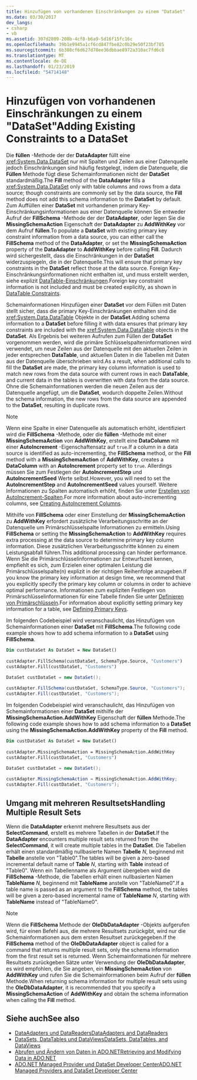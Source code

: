 ```yaml
---
title: Hinzufügen von vorhandenen Einschränkungen zu einem "DataSet"
ms.date: 03/30/2017
dev_langs:
- csharp
- vb
ms.assetid: 307d2809-208b-4cf8-b6a9-5d16f15fc16c
ms.openlocfilehash: 39b1e9945a1cf6cd847fbe82c0b29e50f23bf785
ms.sourcegitcommit: 6b308cf6d627d78ee36dbbae8972a310ac7fd6c8
ms.translationtype: MT
ms.contentlocale: de-DE
ms.lasthandoff: 01/23/2019
ms.locfileid: "54714148"
---
```

# <a name="adding-existing-constraints-to-a-dataset"></a><span data-ttu-id="bbec5-102">Hinzufügen von vorhandenen Einschränkungen zu einem "DataSet"</span><span class="sxs-lookup"><span data-stu-id="bbec5-102">Adding Existing Constraints to a DataSet</span></span>
<span data-ttu-id="bbec5-103">Die **füllen** -Methode der der **DataAdapter** füllt eine <xref:System.Data.DataSet> nur mit Spalten und Zeilen aus einer Datenquelle jedoch Einschränkungen sind häufig festgelegt, indem die Datenquelle, die **Füllen** Methode fügt diese Schemainformationen nicht der **DataSet** standardmäßig.</span><span class="sxs-lookup"><span data-stu-id="bbec5-103">The **Fill** method of the **DataAdapter** fills a <xref:System.Data.DataSet> only with table columns and rows from a data source; though constraints are commonly set by the data source, the **Fill** method does not add this schema information to the **DataSet** by default.</span></span> <span data-ttu-id="bbec5-104">Zum Auffüllen einer **DataSet** mit vorhandenen primary Key-Einschränkungsinformationen aus einer Datenquelle können Sie entweder Aufruf der **FillSchema** -Methode der der **DataAdapter**, oder legen Sie die **MissingSchemaAction** Eigenschaft der **DataAdapter** zu **AddWithKey** vor dem Aufruf **füllen**.</span><span class="sxs-lookup"><span data-stu-id="bbec5-104">To populate a **DataSet** with existing primary key constraint information from a data source, you can either call the **FillSchema** method of the **DataAdapter**, or set the **MissingSchemaAction** property of the **DataAdapter** to **AddWithKey** before calling **Fill**.</span></span> <span data-ttu-id="bbec5-105">Dadurch wird sichergestellt, dass die Einschränkungen in der **DataSet** widerzuspiegeln, die in der Datenquelle.</span><span class="sxs-lookup"><span data-stu-id="bbec5-105">This will ensure that primary key constraints in the **DataSet** reflect those at the data source.</span></span> <span data-ttu-id="bbec5-106">Foreign Key-Einschränkungsinformationen nicht enthalten ist, und muss erstellt werden, siehe explizit [DataTable-Einschränkungen](../../../../docs/framework/data/adonet/dataset-datatable-dataview/datatable-constraints.md).</span><span class="sxs-lookup"><span data-stu-id="bbec5-106">Foreign key constraint information is not included and must be created explicitly, as shown in [DataTable Constraints](../../../../docs/framework/data/adonet/dataset-datatable-dataview/datatable-constraints.md).</span></span>  
  
 <span data-ttu-id="bbec5-107">Schemainformationen Hinzufügen einer **DataSet** vor dem Füllen mit Daten stellt sicher, dass die primary Key-Einschränkungen enthalten sind die <xref:System.Data.DataTable> Objekte in der **DataSet**.</span><span class="sxs-lookup"><span data-stu-id="bbec5-107">Adding schema information to a **DataSet** before filling it with data ensures that primary key constraints are included with the <xref:System.Data.DataTable> objects in the **DataSet**.</span></span> <span data-ttu-id="bbec5-108">Als Ergebnis bei weiteren Aufrufen zum Füllen der **DataSet** vorgenommen werden, wird die primäre Schlüsselspalteninformationen wird verwendet, um neue Zeilen aus der Datenquelle mit den aktuellen Zeilen in jeder entsprechen **DataTable**, und aktuellen Daten in die Tabellen mit Daten aus der Datenquelle überschrieben wird.</span><span class="sxs-lookup"><span data-stu-id="bbec5-108">As a result, when additional calls to fill the **DataSet** are made, the primary key column information is used to match new rows from the data source with current rows in each **DataTable**, and current data in the tables is overwritten with data from the data source.</span></span> <span data-ttu-id="bbec5-109">Ohne die Schemainformationen werden die neuen Zeilen aus der Datenquelle angefügt, um die **DataSet**, wodurch doppelte Zeilen.</span><span class="sxs-lookup"><span data-stu-id="bbec5-109">Without the schema information, the new rows from the data source are appended to the **DataSet**, resulting in duplicate rows.</span></span>  
  
> [!NOTE]
>  <span data-ttu-id="bbec5-110">Wenn eine Spalte in einer Datenquelle als automatisch erhöht, identifiziert wird die **FillSchema** -Methode, oder die **füllen** -Methode mit einer **MissingSchemaAction** von  **AddWithKey**, erstellt eine **DataColumn** mit einer **AutoIncrement** -Eigenschaftensatz auf `true`.</span><span class="sxs-lookup"><span data-stu-id="bbec5-110">If a column in a data source is identified as auto-incrementing, the **FillSchema** method, or the **Fill** method with a **MissingSchemaAction** of **AddWithKey**, creates a **DataColumn** with an **AutoIncrement** property set to `true`.</span></span> <span data-ttu-id="bbec5-111">Allerdings müssen Sie zum Festlegen der **AutoIncrementStep** und **AutoIncrementSeed** Werte selbst.</span><span class="sxs-lookup"><span data-stu-id="bbec5-111">However, you will need to set the **AutoIncrementStep** and **AutoIncrementSeed** values yourself.</span></span> <span data-ttu-id="bbec5-112">Weitere Informationen zu Spalten automatisch erhöht, finden Sie unter [Erstellen von AutoIncrement-Spalten](../../../../docs/framework/data/adonet/dataset-datatable-dataview/creating-autoincrement-columns.md).</span><span class="sxs-lookup"><span data-stu-id="bbec5-112">For more information about auto-incrementing columns, see [Creating AutoIncrement Columns](../../../../docs/framework/data/adonet/dataset-datatable-dataview/creating-autoincrement-columns.md).</span></span>  
  
 <span data-ttu-id="bbec5-113">Mithilfe von **FillSchema** oder einer Einstellung der **MissingSchemaAction** zu **AddWithKey** erfordert zusätzliche Verarbeitungsschritte an der Datenquelle um Primärschlüsselspalte Informationen zu ermitteln.</span><span class="sxs-lookup"><span data-stu-id="bbec5-113">Using **FillSchema** or setting the **MissingSchemaAction** to **AddWithKey** requires extra processing at the data source to determine primary key column information.</span></span> <span data-ttu-id="bbec5-114">Diese zusätzlichen Verarbeitungsschritte können zu einem Leistungsabfall führen.</span><span class="sxs-lookup"><span data-stu-id="bbec5-114">This additional processing can hinder performance.</span></span> <span data-ttu-id="bbec5-115">Wenn Sie die Primärschlüsselinformationen zur Entwurfszeit kennen, empfiehlt es sich, zum Erzielen einer optimalen Leistung die Primärschlüsselspalte(n) explizit in der richtigen Reihenfolge anzugeben.</span><span class="sxs-lookup"><span data-stu-id="bbec5-115">If you know the primary key information at design time, we recommend that you explicitly specify the primary key column or columns in order to achieve optimal performance.</span></span> <span data-ttu-id="bbec5-116">Informationen zum expliziten Festlegen von Primärschlüsselinformationen für eine Tabelle finden Sie unter [Definieren von Primärschlüsseln](../../../../docs/framework/data/adonet/dataset-datatable-dataview/defining-primary-keys.md).</span><span class="sxs-lookup"><span data-stu-id="bbec5-116">For information about explicitly setting primary key information for a table, see [Defining Primary Keys](../../../../docs/framework/data/adonet/dataset-datatable-dataview/defining-primary-keys.md).</span></span>  
  
 <span data-ttu-id="bbec5-117">Im folgenden Codebeispiel wird veranschaulicht, das Hinzufügen von Schemainformationen einer **DataSet** mit **FillSchema**.</span><span class="sxs-lookup"><span data-stu-id="bbec5-117">The following code example shows how to add schema information to a **DataSet** using **FillSchema**.</span></span>  
  
```vb  
Dim custDataSet As DataSet = New DataSet()  
  
custAdapter.FillSchema(custDataSet, SchemaType.Source, "Customers")  
custAdapter.Fill(custDataSet, "Customers")  
```  
  
```csharp  
DataSet custDataSet = new DataSet();  
  
custAdapter.FillSchema(custDataSet, SchemaType.Source, "Customers");  
custAdapter.Fill(custDataSet, "Customers");  
```  
  
 <span data-ttu-id="bbec5-118">Im folgenden Codebeispiel wird veranschaulicht, das Hinzufügen von Schemainformationen einer **DataSet** mithilfe der **MissingSchemaAction.AddWithKey** Eigenschaft der **füllen** Methode.</span><span class="sxs-lookup"><span data-stu-id="bbec5-118">The following code example shows how to add schema information to a **DataSet** using the **MissingSchemaAction.AddWithKey** property of the **Fill** method.</span></span>  
  
```vb  
Dim custDataSet As DataSet = New DataSet()  
  
custAdapter.MissingSchemaAction = MissingSchemaAction.AddWithKey  
custAdapter.Fill(custDataSet, "Customers")  
```  
  
```csharp  
DataSet custDataSet = new DataSet();  
  
custAdapter.MissingSchemaAction = MissingSchemaAction.AddWithKey;  
custAdapter.Fill(custDataSet, "Customers");  
```  
  
## <a name="handling-multiple-result-sets"></a><span data-ttu-id="bbec5-119">Umgang mit mehreren Resultsets</span><span class="sxs-lookup"><span data-stu-id="bbec5-119">Handling Multiple Result Sets</span></span>  
 <span data-ttu-id="bbec5-120">Wenn die **DataAdapter** erkennt mehrere Resultsets aus der **SelectCommand**, erstellt es mehrere Tabellen in der **DataSet**.</span><span class="sxs-lookup"><span data-stu-id="bbec5-120">If the **DataAdapter** encounters multiple result sets returned from the **SelectCommand**, it will create multiple tables in the **DataSet**.</span></span> <span data-ttu-id="bbec5-121">Die Tabellen erhält einen standardmäßig nullbasierte Namen **Tabelle** *N*, beginnend mit **Tabelle** anstelle von "Table0".</span><span class="sxs-lookup"><span data-stu-id="bbec5-121">The tables will be given a zero-based incremental default name of **Table** *N*, starting with **Table** instead of "Table0".</span></span> <span data-ttu-id="bbec5-122">Wenn ein Tabellenname als Argument übergeben wird die **FillSchema** -Methode, die Tabellen erhält einen nullbasierten Namen **TableName** *N*, beginnend mit **TableName** anstelle von "TableName0".</span><span class="sxs-lookup"><span data-stu-id="bbec5-122">If a table name is passed as an argument to the **FillSchema** method, the tables will be given a zero-based incremental name of **TableName** *N*, starting with **TableName** instead of "TableName0".</span></span>  
  
> [!NOTE]
>  <span data-ttu-id="bbec5-123">Wenn die **FillSchema** Methode der **OleDbDataAdapter** -Objekts aufgerufen wird, für einen Befehl aus, die mehrere Resultsets zurückgibt, wird nur die Schemainformationen aus dem ersten Resultset zurückgegeben.</span><span class="sxs-lookup"><span data-stu-id="bbec5-123">If the **FillSchema** method of the **OleDbDataAdapter** object is called for a command that returns multiple result sets, only the schema information from the first result set is returned.</span></span> <span data-ttu-id="bbec5-124">Wenn Schemainformationen für mehrere Resultsets zurückgeben Sätze unter Verwendung der **OleDbDataAdapter**, es wird empfohlen, die Sie angeben, ein **MissingSchemaAction** von **AddWithKey** und rufen Sie die Schemainformationen beim Aufruf der **füllen** Methode.</span><span class="sxs-lookup"><span data-stu-id="bbec5-124">When returning schema information for multiple result sets using the **OleDbDataAdapter**, it is recommended that you specify a **MissingSchemaAction** of **AddWithKey** and obtain the schema information when calling the **Fill** method.</span></span>  
  
## <a name="see-also"></a><span data-ttu-id="bbec5-125">Siehe auch</span><span class="sxs-lookup"><span data-stu-id="bbec5-125">See also</span></span>
- [<span data-ttu-id="bbec5-126">DataAdapters und DataReaders</span><span class="sxs-lookup"><span data-stu-id="bbec5-126">DataAdapters and DataReaders</span></span>](../../../../docs/framework/data/adonet/dataadapters-and-datareaders.md)
- [<span data-ttu-id="bbec5-127">DataSets, DataTables und DataViews</span><span class="sxs-lookup"><span data-stu-id="bbec5-127">DataSets, DataTables, and DataViews</span></span>](../../../../docs/framework/data/adonet/dataset-datatable-dataview/index.md)
- [<span data-ttu-id="bbec5-128">Abrufen und Ändern von Daten in ADO.NET</span><span class="sxs-lookup"><span data-stu-id="bbec5-128">Retrieving and Modifying Data in ADO.NET</span></span>](../../../../docs/framework/data/adonet/retrieving-and-modifying-data.md)
- [<span data-ttu-id="bbec5-129">ADO.NET Managed Provider und DataSet Developer Center</span><span class="sxs-lookup"><span data-stu-id="bbec5-129">ADO.NET Managed Providers and DataSet Developer Center</span></span>](https://go.microsoft.com/fwlink/?LinkId=217917)
